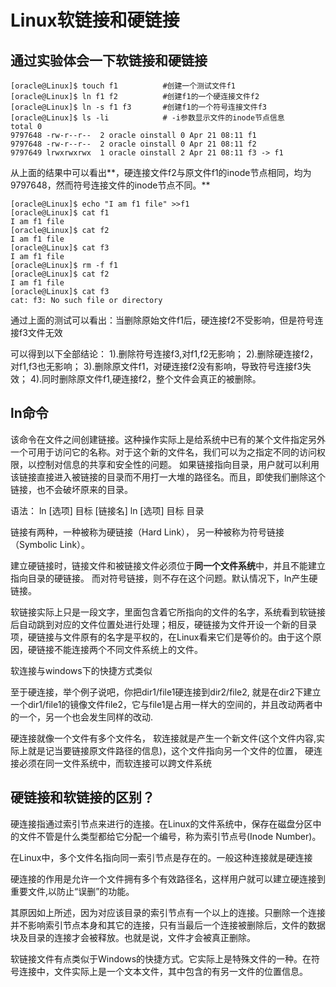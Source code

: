 # Linux软链接和硬链接



## 通过实验体会一下软链接和硬链接

```
[oracle@Linux]$ touch f1          #创建一个测试文件f1
[oracle@Linux]$ ln f1 f2          #创建f1的一个硬连接文件f2
[oracle@Linux]$ ln -s f1 f3       #创建f1的一个符号连接文件f3
[oracle@Linux]$ ls -li            # -i参数显示文件的inode节点信息
total 0
9797648 -rw-r--r--  2 oracle oinstall 0 Apr 21 08:11 f1
9797648 -rw-r--r--  2 oracle oinstall 0 Apr 21 08:11 f2
9797649 lrwxrwxrwx  1 oracle oinstall 2 Apr 21 08:11 f3 -> f1
```

从上面的结果中可以看出**，硬连接文件f2与原文件f1的inode节点相同，均为9797648，然而符号连接文件的inode节点不同。**


```
[oracle@Linux]$ echo "I am f1 file" >>f1
[oracle@Linux]$ cat f1
I am f1 file
[oracle@Linux]$ cat f2
I am f1 file
[oracle@Linux]$ cat f3
I am f1 file
[oracle@Linux]$ rm -f f1
[oracle@Linux]$ cat f2
I am f1 file
[oracle@Linux]$ cat f3
cat: f3: No such file or directory
```
通过上面的测试可以看出：当删除原始文件f1后，硬连接f2不受影响，但是符号连接f3文件无效

可以得到以下全部结论：
1).删除符号连接f3,对f1,f2无影响；
2).删除硬连接f2，对f1,f3也无影响；
3).删除原文件f1，对硬连接f2没有影响，导致符号连接f3失效；
4).同时删除原文件f1,硬连接f2，整个文件会真正的被删除。


## ln命令

该命令在文件之间创建链接。这种操作实际上是给系统中已有的某个文件指定另外一个可用于访问它的名称。对于这个新的文件名，我们可以为之指定不同的访问权限，以控制对信息的共享和安全性的问题。 如果链接指向目录，用户就可以利用该链接直接进入被链接的目录而不用打一大堆的路径名。而且，即使我们删除这个链接，也不会破坏原来的目录。

语法：
ln [选项] 目标 [链接名]
ln [选项] 目标 目录

链接有两种，一种被称为硬链接（Hard Link），
另一种被称为符号链接（Symbolic Link）。

建立硬链接时，链接文件和被链接文件必须位于**同一个文件系统**中，并且不能建立指向目录的硬链接。
而对符号链接，则不存在这个问题。默认情况下，ln产生硬链接。


软链接实际上只是一段文字，里面包含着它所指向的文件的名字，系统看到软链接后自动跳到对应的文件位置处进行处理；相反，硬链接为文件开设一个新的目录项，硬链接与文件原有的名字是平权的，在Linux看来它们是等价的。由于这个原因，硬链接不能连接两个不同文件系统上的文件。

软连接与windows下的快捷方式类似

至于硬连接，举个例子说吧，你把dir1/file1硬连接到dir2/file2, 就是在dir2下建立一个dir1/file1的镜像文件file2，它与file1是占用一样大的空间的，并且改动两者中的一个，另一个也会发生同样的改动.


硬连接就像一个文件有多个文件名，
软连接就是产生一个新文件(这个文件内容,实际上就是记当要链接原文件路径的信息)，这个文件指向另一个文件的位置，
硬连接必须在同一文件系统中，而软连接可以跨文件系统


## 硬链接和软链接的区别？
硬连接指通过索引节点来进行的连接。在Linux的文件系统中，保存在磁盘分区中的文件不管是什么类型都给它分配一个编号，称为索引节点号(Inode Number)。

在Linux中，多个文件名指向同一索引节点是存在的。一般这种连接就是硬连接

硬连接的作用是允许一个文件拥有多个有效路径名，这样用户就可以建立硬连接到重要文件,以防止“误删”的功能。

其原因如上所述，因为对应该目录的索引节点有一个以上的连接。只删除一个连接并不影响索引节点本身和其它的连接，只有当最后一个连接被删除后，文件的数据块及目录的连接才会被释放。也就是说，文件才会被真正删除。

软链接文件有点类似于Windows的快捷方式。它实际上是特殊文件的一种。在符号连接中，文件实际上是一个文本文件，其中包含的有另一文件的位置信息。




